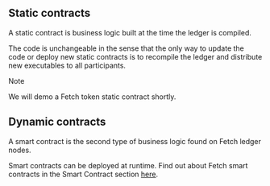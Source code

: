 ## Static contracts

A static contract is business logic built at the time the ledger is compiled.

The code is unchangeable in the sense that the only way to update the code or deploy new static contracts is to recompile the ledger and distribute new executables to all participants.

<div class="admonition note">
  <p class="admonition-title">Note</p>
  <p>We will demo a Fetch token static contract shortly.</p>
</div>

## Dynamic contracts

A smart contract is the second type of business logic found on Fetch ledger nodes.

Smart contracts can be deployed at runtime. Find out about Fetch smart contracts in the Smart Contract section <a href="../../smart-contracts/smart-contract-intro" target=_blank>here</a>.

<br/>
